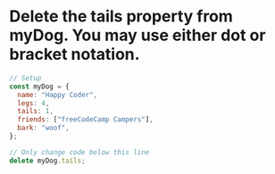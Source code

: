 # Delete the tails property from myDog. You may use either dot or bracket notation.

```javascript
// Setup
const myDog = {
  name: "Happy Coder",
  legs: 4,
  tails: 1,
  friends: ["freeCodeCamp Campers"],
  bark: "woof",
};

// Only change code below this line
delete myDog.tails;
```
